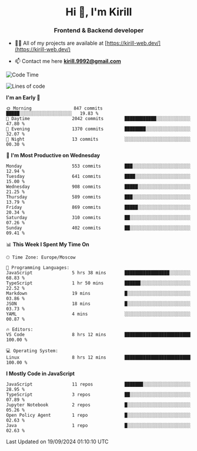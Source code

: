 <h1 align="center">Hi 👋, I'm Kirill</h1>
<h3 align="center">Frontend & Backend developer</h3>

- 👨‍💻 All of my projects are available at [https://kirill-web.dev/](https://kirill-web.dev/)

- 📫 Contact me here **kirill.9992@gmail.com**











<!--START_SECTION:waka-->
![Code Time](http://img.shields.io/badge/Code%20Time-1%2C963%20hrs%2059%20mins-blue)

![Lines of code](https://img.shields.io/badge/From%20Hello%20World%20I%27ve%20Written-4.2%20million%20lines%20of%20code-blue)

**I'm an Early 🐤** 

```text
🌞 Morning                847 commits         █████░░░░░░░░░░░░░░░░░░░░   19.83 % 
🌆 Daytime                2042 commits        ████████████░░░░░░░░░░░░░   47.80 % 
🌃 Evening                1370 commits        ████████░░░░░░░░░░░░░░░░░   32.07 % 
🌙 Night                  13 commits          ░░░░░░░░░░░░░░░░░░░░░░░░░   00.30 % 
```
📅 **I'm Most Productive on Wednesday** 

```text
Monday                   553 commits         ███░░░░░░░░░░░░░░░░░░░░░░   12.94 % 
Tuesday                  641 commits         ████░░░░░░░░░░░░░░░░░░░░░   15.00 % 
Wednesday                908 commits         █████░░░░░░░░░░░░░░░░░░░░   21.25 % 
Thursday                 589 commits         ███░░░░░░░░░░░░░░░░░░░░░░   13.79 % 
Friday                   869 commits         █████░░░░░░░░░░░░░░░░░░░░   20.34 % 
Saturday                 310 commits         ██░░░░░░░░░░░░░░░░░░░░░░░   07.26 % 
Sunday                   402 commits         ██░░░░░░░░░░░░░░░░░░░░░░░   09.41 % 
```


📊 **This Week I Spent My Time On** 

```text
🕑︎ Time Zone: Europe/Moscow

💬 Programming Languages: 
JavaScript               5 hrs 38 mins       █████████████████░░░░░░░░   68.83 % 
TypeScript               1 hr 50 mins        ██████░░░░░░░░░░░░░░░░░░░   22.52 % 
Markdown                 19 mins             █░░░░░░░░░░░░░░░░░░░░░░░░   03.86 % 
JSON                     18 mins             █░░░░░░░░░░░░░░░░░░░░░░░░   03.73 % 
YAML                     4 mins              ░░░░░░░░░░░░░░░░░░░░░░░░░   00.87 % 

🔥 Editors: 
VS Code                  8 hrs 12 mins       █████████████████████████   100.00 % 

💻 Operating System: 
Linux                    8 hrs 12 mins       █████████████████████████   100.00 % 
```

**I Mostly Code in JavaScript** 

```text
JavaScript               11 repos            ███████░░░░░░░░░░░░░░░░░░   28.95 % 
TypeScript               3 repos             ██░░░░░░░░░░░░░░░░░░░░░░░   07.89 % 
Jupyter Notebook         2 repos             █░░░░░░░░░░░░░░░░░░░░░░░░   05.26 % 
Open Policy Agent        1 repo              █░░░░░░░░░░░░░░░░░░░░░░░░   02.63 % 
Java                     1 repo              █░░░░░░░░░░░░░░░░░░░░░░░░   02.63 % 
```




 Last Updated on 19/09/2024 01:10:10 UTC
<!--END_SECTION:waka-->
